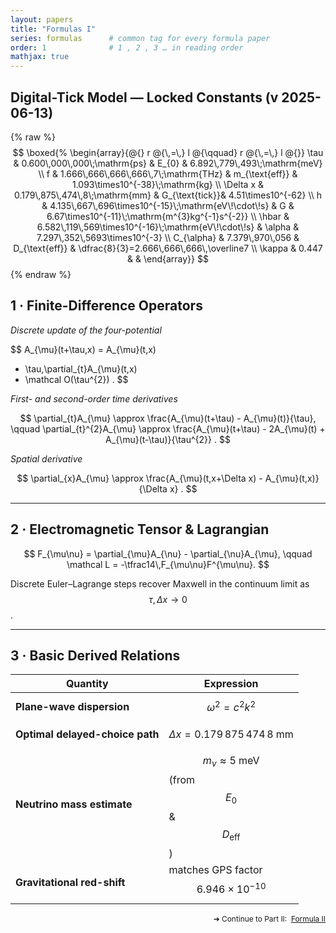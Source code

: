 ```yaml
---
layout: papers
title: "Formulas I"
series: formulas      # common tag for every formula paper
order: 1              # 1 , 2 , 3 … in reading order
mathjax: true
---
```


## Digital-Tick Model — Locked Constants (v 2025-06-13)

{% raw %}
$$
\boxed{%
\begin{array}{@{} r @{\,=\,} l @{\qquad} r @{\,=\,} l @{}}
  \tau           & 0.600\,000\,000\;\mathrm{ps} &
  E_{0}          & 6.892\,779\,493\;\mathrm{meV} \\  
  f              & 1.666\,666\,666\,666\,7\;\mathrm{THz} &
  m_{\text{eff}} & 1.093\times10^{-38}\;\mathrm{kg} \\  
  \Delta x       & 0.179\,875\,474\,8\;\mathrm{mm} &
  G_{\text{tick}}& 4.51\times10^{-62} \\  
  h              & 4.135\,667\,696\times10^{-15}\;\mathrm{eV\!\cdot\!s} &
  G              & 6.67\times10^{-11}\;\mathrm{m^{3}kg^{-1}s^{-2}} \\  
  \hbar          & 6.582\,119\,569\times10^{-16}\;\mathrm{eV\!\cdot\!s} &
  \alpha         & 7.297\,352\,5693\times10^{-3} \\  
  C_{\alpha}     & 7.379\,970\,056 &
  D_{\text{eff}} & \dfrac{8}{3}=2.666\,666\,666\,\overline7 \\  
  \kappa         & 0.447 & &
\end{array}}
$$
{% endraw %}


## 1 · Finite-Difference Operators

*Discrete update of the four-potential*

$$
A_{\mu}(t+\tau,x)
  = A_{\mu}(t,x)
  + \tau\,\partial_{t}A_{\mu}(t,x)
  + \mathcal O(\tau^{2}) .
$$

*First- and second-order time derivatives*

$$
\partial_{t}A_{\mu}
  \approx \frac{A_{\mu}(t+\tau) - A_{\mu}(t)}{\tau},
\qquad
\partial_{t}^{2}A_{\mu}
  \approx
  \frac{A_{\mu}(t+\tau) - 2A_{\mu}(t) + A_{\mu}(t-\tau)}{\tau^{2}} .
$$

*Spatial derivative*

$$
\partial_{x}A_{\mu}
  \approx
  \frac{A_{\mu}(t,x+\Delta x) - A_{\mu}(t,x)}{\Delta x} .
$$

---

## 2 · Electromagnetic Tensor & Lagrangian

$$
F_{\mu\nu} = \partial_{\mu}A_{\nu} - \partial_{\nu}A_{\mu},
\qquad
\mathcal L = -\tfrac14\,F_{\mu\nu}F^{\mu\nu}.
$$

Discrete Euler–Lagrange steps recover Maxwell in the continuum limit as
$$\tau, \Delta x \to 0$$.

---

## 3 · Basic Derived Relations

| Quantity | Expression |
|----------|------------|
| **Plane-wave dispersion** | $$\omega^{2} = c^{2}k^{2}$$ |
| **Optimal delayed-choice path** | $$\Delta x = 0.179\,875\,474\,8\;\mathrm{mm}$$ |
| **Neutrino mass estimate** | $$m_\nu \approx 5\;\mathrm{meV}$$ (from $$E_{0}$$ & $$D_{\text{eff}}$$) |
| **Gravitational red-shift** | matches GPS factor $$6.946\times10^{-10}$$ |

<p style="text-align:right;font-size:0.85em">
  ➜ Continue to Part II:&nbsp;
  <a class="button" href="Formulas_II.html" target="_blank">Formula II</a>
</p>
